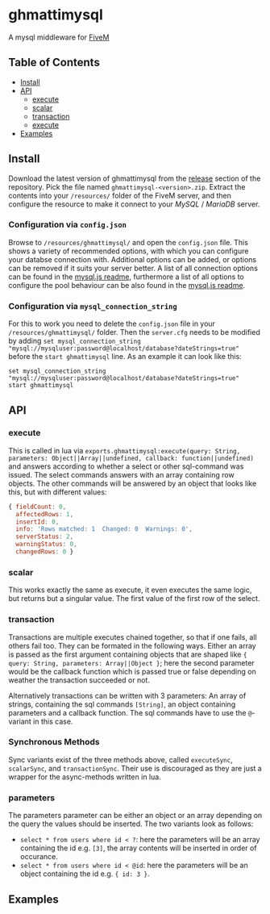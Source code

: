 # ghmattimysql

A mysql middleware for [FiveM](https://fivem.net)

## Table of Contents

* [Install](#install)
* [API](#api)
  * [execute](#execute)
  * [scalar](#scalar)
  * [transaction](#transaction)
  * [execute](#synchronous-methods)
* [Examples](#examples)

## Install

Download the latest version of ghmattimysql from the [release](https://github.com/GHMatti/ghmattimysql/releases) section of the repository. Pick the file named `ghmattimysql-<version>.zip`. Extract the contents into your `/resources/` folder of the FiveM server, and then configure the resource to make it connect to your *MySQL* / *MariaDB* server.

### Configuration via `config.json`

Browse to `/resources/ghmattimysql/` and open the `config.json` file. This shows a variety of recommended options, with which you can configure your databse connection with. Additional options can be added, or options can be removed if it suits your server better. A list of all connection options can be found in the [mysql.js readme](https://github.com/mysqljs/mysql#connection-options), furthermore a list of all options to configure the pool behaviour can be also found in the [mysql.js readme](https://github.com/mysqljs/mysql#pool-options).

### Configuration via `mysql_connection_string`

For this to work you need to delete the `config.json` file in your `/resources/ghmattimysql/` folder. Then the `server.cfg` needs to be modified by adding `set mysql_connection_string "mysql://mysqluser:password@localhost/database?dateStrings=true"` before the `start ghmattimysql` line. As an example it can look like this:

```
set mysql_connection_string "mysql://mysqluser:password@localhost/database?dateStrings=true"
start ghmattimysql
```

## API
### execute

This is called in lua via `exports.ghmattimysql:execute(query: String, parameters: Object||Array||undefined, callback: function||undefined)` and answers according to whether a select or other sql-command was issued. The select commands answers with an array containing row objects. The other commands will be answered by an object that looks like this, but with different values:
```js
{ fieldCount: 0,
  affectedRows: 1,
  insertId: 0,
  info: 'Rows matched: 1  Changed: 0  Warnings: 0',
  serverStatus: 2,
  warningStatus: 0,
  changedRows: 0 }
  ```

### scalar

This works exactly the same as execute, it even executes the same logic, but returns but a singular value. The first value of the first row of the select.

### transaction

Transactions are multiple executes chained together, so that if one fails, all others fail too. They can be formated in the following ways. Either an array is passed as the first argument containing objects that are shaped like `{ query: String, parameters: Array||Object }`; here the second parameter would be the callback function which is passed true or false depending on weather the transaction succeeded or not.

Alternatively transactions can be written with 3 parameters: An array of strings, containing the sql commands `[String]`, an object containing parameters and a callback function. The sql commands have to use the `@`-variant in this case.

### Synchronous Methods

Sync variants exist of the three methods above, called `executeSync`, `scalarSync`, and `transactionSync`. Their use is discouraged as they are just a wrapper for the async-methods written in lua.

### parameters

The parameters parameter can be either an object or an array depending on the query the values should be inserted. The two variants look as follows:
* `select * from users where id < ?`: here the parameters will be an array containing the id e.g. `[3]`, the array contents will be inserted in order of occurance.
* `select * from users where id < @id`: here the parameters will be an object containing the id e.g. `{ id: 3 }`.

## Examples
